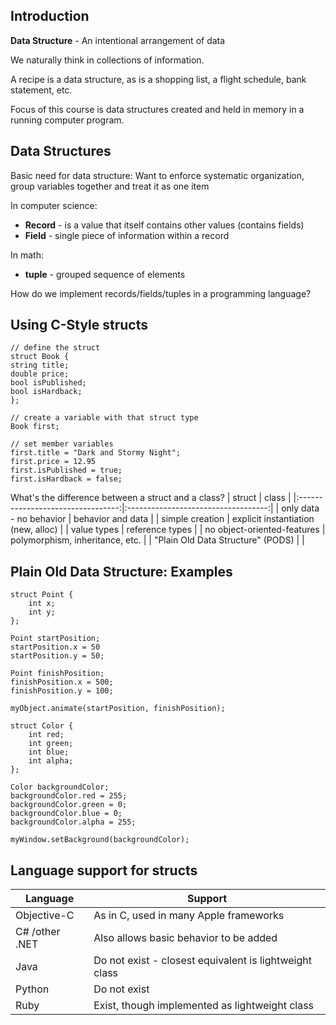 ## Introduction

**Data Structure** - An intentional arrangement of data

We naturally think in collections of information.

A recipe is a data structure, as is a shopping list, a flight schedule, bank statement, etc.

Focus of this course is data structures created and held in memory in a running computer program.

## Data Structures

Basic need for data structure: Want to enforce systematic organization, group variables together and treat it as one item

In computer science:

- **Record** - is a value that itself contains other values (contains fields)
- **Field** - single piece of information within a record

In math:

- **tuple** - grouped sequence of elements

How do we implement records/fields/tuples in a programming language?

## Using C-Style structs

```
// define the struct
struct Book {
string title;
double price;
bool isPublished;
bool isHardback;
};

// create a variable with that struct type
Book first;

// set member variables
first.title = "Dark and Stormy Night";
first.price = 12.95
first.isPublished = true;
first.isHardback = false;
```

What's the difference between a struct and a class?
| struct | class |
|:---------------------------------:|:-----------------------------------:|
| only data - no behavior | behavior and data |
| simple creation | explicit instantiation (new, alloc) |
| value types | reference types |
| no object-oriented-features | polymorphism, inheritance, etc. |
| "Plain Old Data Structure" (PODS) | |

## Plain Old Data Structure: Examples

```
struct Point {
    int x;
    int y;
};

Point startPosition;
startPosition.x = 50
startPosition.y = 50;

Point finishPosition;
finishPosition.x = 500;
finishPosition.y = 100;

myObject.animate(startPosition, finishPosition);
```

```
struct Color {
    int red;
    int green;
    int blue;
    int alpha;
};

Color backgroundColor;
backgroundColor.red = 255;
backgroundColor.green = 0;
backgroundColor.blue = 0;
backgroundColor.alpha = 255;

myWindow.setBackground(backgroundColor);
```

## Language support for structs

| Language       | Support                                                |
| -------------- | ------------------------------------------------------ |
| Objective-C    | As in C, used in many Apple frameworks                 |
| C# /other .NET | Also allows basic behavior to be added                 |
| Java           | Do not exist - closest equivalent is lightweight class |
| Python         | Do not exist                                           |
| Ruby           | Exist, though implemented as lightweight class         |
